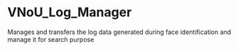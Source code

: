 # VNoU_Log_Manager
Manages and transfers the log data generated during face identification and manage it for search purpose

